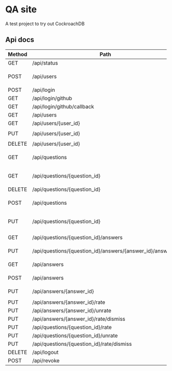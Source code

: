 # QA site
A test project to try out CockroachDB

## Api docs
|Method|Path|Request|Response|
|---|---|---|---|
|GET|/api/status|none|Status 200, `{"Status":"ok"}`|
|POST|/api/users|Status 200, `{"username":"user","password":"secret","full_name":"Sir John"}`|`{"Msg":"user successfully created"}`|
|POST|/api/login|Status 200, `{"username":"user","password":"secret"}`|`{"token":"jwtToken","revoke_token":"revoke token","auth_kind":"DefaultLogin"}`|
|GET|/api/login/github|none|Status 301|
|GET|/api/login/github/callback|?code=the_code_from_github|Status 200, `{"token":"jwtToken","revoke_token":"revoke token","auth_kind":"Github"}`|
|GET|/api/users|none|Status 200, `[{"id":"user_id","username":"user","full_name":"Sir John"}]`|
|GET|/api/users/{user_id}|none|Status 200, `{"id":"user_id","username":"user","full_name":"Sir John"}`|
|PUT|/api/users/{user_id}|`{"username":"user","password":"secret2","full_name":"Sir John"}`|Status 200, `{"username":"user","password":"secret2","full_name":"Sir John"}`|
|DELETE|/api/users/{user_id}|none|Status 200, `{"Msg":"success"}`|
|GET|/api/questions|?limit=10&offset=0&sort=created_at|Status 200, `{"count":1,data":[{"id":"question_id","title":"short_teext","description":"long_text","created_by":"user_id","created_at":"2021-01-01T00:00:00.0Z","status":"published","rating":10}]}`|
|GET|/api/questions/{question_id}|none|Status 200, `{"id":"question_id","title":"short_teext","description":"long_text","created_by":"user_id","created_at":"2021-01-01T00:00:00.0Z","status":"published","rating":10}`|
|DELETE|/api/questions/{question_id}|none|Status 200, `{"Msg":"OK"}`|
|POST|/api/questions|`{"title":"short_text","description":"long_text"}`|Status 200, `{"id":"question_id","title":"short_teext","description":"long_text","created_by":"user_id","created_at":"2021-01-01T00:00:00.0Z","status":"published","rating":0}`|
|PUT|/api/questions/{question_id}|`{"title":"new_short_text","description":"new_long_text"}`|Status 200, `{"id":"question_id","title":"new_short_teext","description":"new_long_text","created_by":"user_id","created_at":"2021-01-01T00:00:00.0Z","status":"published","rating":0}`|
|GET|/api/questions/{question_id}/answers|none|Status 200, `[{"id":"answer_id","question_id":"question_id","created_by":"user_id","answer":"text","created_at":"2021-01-01T00:00:00.0Z","answered":false,"rating":0}]`|
|PUT|/api/questions/{question_id}/answers/{answer_id}/answered|none|Status 200, `{"id":"answer_id","question_id":"question_id","created_by":"user_id","answer":"text","created_at":"2021-01-01T00:00:00.0Z","answered":true,"rating":0}`|
|GET|/api/answers|none|Status 200, `[{"id":"answer_id","question_id":"question_id","created_by":"user_id","answer":"text","created_at":"2021-01-01T00:00:00.0Z","answered":true,"rating":0}]`|
|POST|/api/answers|`{"question_id":"question_id",answer":"text"}`|Status 200, `{"id":"answer_id","question_id":"question_id","created_by":"user_id","answer":"text","created_at":"2021-01-01T00:00:00.0Z","answered":true,"rating":0}`|
|PUT|/api/answers/{answer_id}|`{"answer":"text"}`|Status 200, `{"id":"answer_id","question_id":"question_id","created_by":"user_id","answer":"text","created_at":"2021-01-01T00:00:00.0Z","answered":true,"rating":0}`|
|PUT|/api/answers/{answer_id}/rate|none|Status 200, `{"value":1}`|
|PUT|/api/answers/{answer_id}/unrate|none|Status 200, `{"value":-1}`|
|PUT|/api/answers/{answer_id}/rate/dismiss|none|Status 200, `{"value":0}`|
|PUT|/api/questions/{question_id}/rate|none|Status 200, `{"value":1}`|
|PUT|/api/questions/{question_id}/unrate|none|Status 200, `{"value":-1}`|
|PUT|/api/questions/{question_id}/rate/dismiss|none|Status 200, `{"value":0}`|
|DELETE|/api/logout|none|Status 200, `{"Msg":"Logout success"}`|
|POST|/api/revoke|`{"revoke_token":"revoke token"}`|Status 200, `{"token":"jwtToken","revoke_token":"revoke token","auth_kind":"DefaultLogin"}`|
